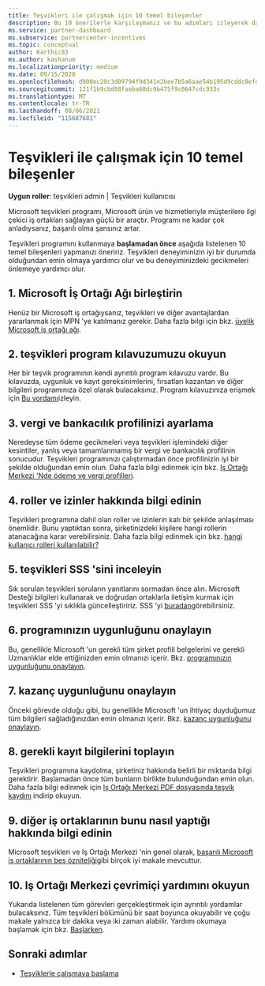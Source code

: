 ```yaml
---
title: Teşvikleri ile çalışmak için 10 temel bileşenler
description: Bu 10 önerilerle karşılaşmanız ve bu adımları izleyerek daha fazla ödemeler elde edin.
ms.service: partner-dashboard
ms.subservice: partnercenter-incentives
ms.topic: conceptual
author: Karthic83
ms.author: kashanum
ms.localizationpriority: medium
ms.date: 09/15/2020
ms.openlocfilehash: d900ec20c3d09794f9d341e2bee7b5a6aae54b195d9cddc8efdf0799a45db89d
ms.sourcegitcommit: 121f1b9cbd88faeba60dc9b475f9c0647cdc933c
ms.translationtype: MT
ms.contentlocale: tr-TR
ms.lasthandoff: 08/06/2021
ms.locfileid: "115687681"
---
```

# <a name="the-10-essentials-for-working-with-incentives"></a>Teşvikleri ile çalışmak için 10 temel bileşenler

**Uygun roller**: teşvikleri admin | Teşvikleri kullanıcısı

Microsoft teşvikleri programı, Microsoft ürün ve hizmetleriyle müşterilere ilgi çekici iş ortakları sağlayan güçlü bir araçtır. Programı ne kadar çok anladıysanız, başarılı olma şansınız artar.

Teşvikleri programını kullanmaya **başlamadan önce** aşağıda listelenen 10 temel bileşenleri yapmanızı öneririz. Teşvikleri deneyiminizin iyi bir durumda olduğundan emin olmaya yardımcı olur ve bu deneyiminizdeki gecikmeleri önlemeye yardımcı olur.

## <a name="1-join-the-microsoft-partner-network"></a>1. Microsoft İş Ortağı Ağı birleştirin

Henüz bir Microsoft iş ortağıysanız, teşvikleri ve diğer avantajlardan yararlanmak için MPN 'ye katılmanız gerekir. Daha fazla bilgi için bkz. [üyelik Microsoft iş ortağı ağı](https://partner.microsoft.com/membership).

## <a name="2-read-your-incentives-program-guide"></a>2. teşvikleri program kılavuzumuzu okuyun

Her bir teşvik programının kendi ayrıntılı program kılavuzu vardır. Bu kılavuzda, uygunluk ve kayıt gereksinimlerini, fırsatları kazantan ve diğer bilgileri programınıza özel olarak bulacaksınız. Program kılavuzınıza erişmek için [Bu yordamı](incentives-determined-your-program-eligibility.md#determining-your-program-eligibility)izleyin.

## <a name="3-set-up-your-tax-and-banking-profile"></a>3. vergi ve bankacılık profilinizi ayarlama

Neredeyse tüm ödeme gecikmeleri veya teşvikleri işlemindeki diğer kesintiler, yanlış veya tamamlanmamış bir vergi ve bankacılık profilinin sonucudur. Teşvikleri programınızı çalıştırmadan önce profilinizin iyi bir şekilde olduğundan emin olun. Daha fazla bilgi edinmek için bkz. [Iş Ortağı Merkezi 'Nde ödeme ve vergi profilleri](incentives-create-and-manage-your-payout-and-tax-profiles.md).

## <a name="4-learn-about-roles-and-permissions"></a>4. roller ve izinler hakkında bilgi edinin

Teşvikleri programına dahil olan roller ve izinlerin katı bir şekilde anlaşılması önemlidir. Bunu yaptıktan sonra, şirketinizdeki kişilere hangi rollerin atanacağına karar verebilirsiniz. Daha fazla bilgi edinmek için bkz. [hangi kullanıcı rolleri kullanılabilir?](incentives-faq.yml#what-user-roles-are-available-)

## <a name="5-review-the-incentives-faq"></a>5. teşvikleri SSS 'sini inceleyin

Sık sorulan teşvikleri soruların yanıtlarını sormadan önce alın. Microsoft Desteği bilgileri kullanarak ve doğrudan ortaklarla iletişim kurmak için teşvikleri SSS 'yi sıklıkla güncelleştiririz. SSS 'yi [buradan](incentives-faq.yml)görebilirsiniz.

## <a name="6-confirm-your-program-eligibility"></a>6. programınızın uygunluğunu onaylayın

Bu, genellikle Microsoft 'un gerekli tüm şirket profili belgelerini ve gerekli Uzmanlıklar elde ettiğinizden emin olmanızı içerir. Bkz. [programınızın uygunluğunu onaylayın](incentives-determined-your-program-eligibility.md).

## <a name="7-confirm-your-earnings-eligibility"></a>7. kazanç uygunluğunu onaylayın

Önceki görevde olduğu gibi, bu genellikle Microsoft 'un ihtiyaç duyduğumuz tüm bilgileri sağladığınızdan emin olmanızı içerir. Bkz. [kazanç uygunluğunu onaylayın](incentives-confirm-your-earnings-eligibility.md).

## <a name="8-gather-the-necessary-enrollment-information"></a>8. gerekli kayıt bilgilerini toplayın

Teşvikleri programına kaydolma, şirketiniz hakkında belirli bir miktarda bilgi gerektirir. Başlamadan önce tüm bunların birlikte bulunduğundan emin olun. Daha fazla bilgi edinmek için [Iş Ortağı Merkezi PDF dosyasında teşvik kaydını](https://assetsprod.microsoft.com/partner-center-incentives-enrollment.pdf) indirip okuyun.

## <a name="9-learn-how-other-partners-do-it"></a>9. diğer iş ortaklarının bunu nasıl yaptığı hakkında bilgi edinin

Microsoft teşvikleri ve Iş Ortağı Merkezi 'nin genel olarak, [başarılı Microsoft iş ortaklarının beş özniteliği](https://www.microsoft.com/en-us/us-partner-blog/2019/08/29/the-five-attributes-of-successful-microsoft-partners/)gibi birçok iyi makale mevcuttur.

## <a name="10-read-the-partner-center-online-help"></a>10. Iş Ortağı Merkezi çevrimiçi yardımını okuyun

Yukarıda listelenen tüm görevleri gerçekleştirmek için ayrıntılı yordamlar bulacaksınız. Tüm teşvikleri bölümünü bir saat boyunca okuyabilir ve çoğu makale yalnızca bir dakika veya iki zaman alabilir. Yardımı okumaya başlamak için bkz. [Başlarken](incentives-get-started-intro.md).

## <a name="next-steps"></a>Sonraki adımlar

- [Teşviklerle çalışmaya başlama](incentives-get-started-intro.md)
